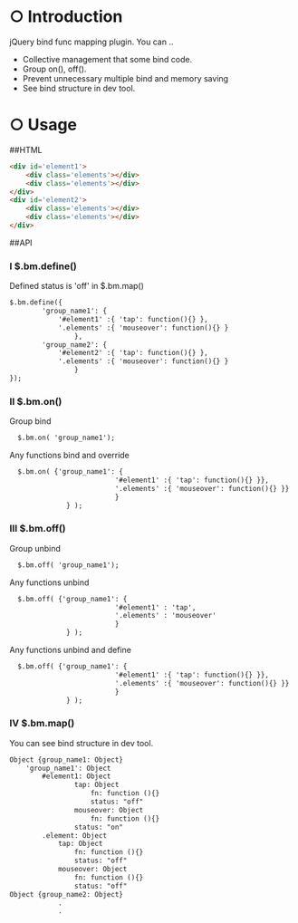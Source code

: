 # ○ Introduction

jQuery bind func mapping plugin.
You can .. 
- Collective management that some bind code.
- Group on(), off().
- Prevent unnecessary multiple bind and memory saving
- See bind structure in dev tool. 

# ○ Usage

##HTML
```html
<div id='element1'>
	<div class='elements'></div>
	<div class='elements'></div>
</div>
<div id='element2'>
	<div class='elements'></div>
	<div class='elements'></div>
</div>
```
##API

### Ⅰ $.bm.define()
Defined status is 'off' in $.bm.map()
```html
$.bm.define({
		'group_name1': {
			'#element1' :{ 'tap': function(){} },
			'.elements' :{ 'mouseover': function(){} }
                },
		'group_name2': {
			'#element2' :{ 'tap': function(){} },
			'.elements' :{ 'mouseover': function(){} }
                }
});
```

### Ⅱ $.bm.on()
Group bind
```html
  $.bm.on( 'group_name1');
```
Any functions bind and override
```html
  $.bm.on( {'group_name1': {
                          '#element1' :{ 'tap': function(){} }},
                          '.elements' :{ 'mouseover': function(){} }}
                          }
              } );
```
### Ⅲ $.bm.off()
Group unbind
```html
  $.bm.off( 'group_name1');
```
Any functions unbind
```html
  $.bm.off( {'group_name1': {
                          '#element1' : 'tap',
                          '.elements' : 'mouseover'
                          }
              } );
```
Any functions unbind and define
```html
  $.bm.off( {'group_name1': {
                          '#element1' :{ 'tap': function(){} }},
                          '.elements' :{ 'mouseover': function(){} }}
                          }
              } );
```
### Ⅳ $.bm.map()
You can see bind structure in dev tool.
```html
Object {group_name1: Object}
	'group_name1': Object
		#element1: Object
      			tap: Object
        			fn: function (){}
        			status: "off"
      			mouseover: Object
        			fn: function (){}
				status: "on"
		.element: Object
			tap: Object
				fn: function (){}
				status: "off"
			mouseover: Object
				fn: function (){}
				status: "off"
Object {group_name2: Object}
			.
			.
```

